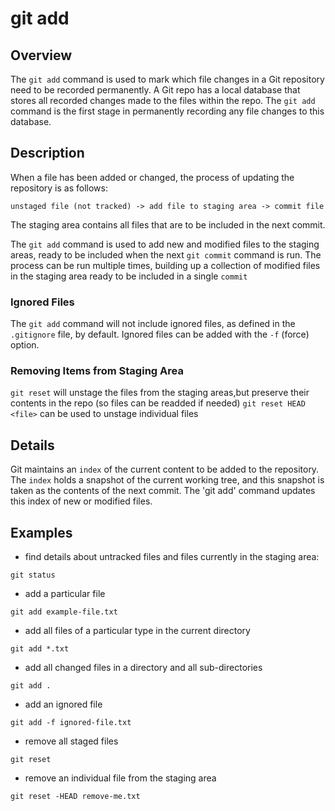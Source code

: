 # git add

## Overview

The `git add` command is used to mark which file changes in a Git repository need to be recorded permanently. 
A Git repo has a local database that stores all recorded changes made to the files within the repo.
The `git add` command is the first stage in permanently recording any file changes to this database.

## Description



When a file has been added or changed, the process of updating the repository is as follows:

`unstaged file (not tracked) -> add file to staging area -> commit file`

The staging area contains all files that are to be included in the next commit. 

The `git add` command is used to add new and modified files to the staging areas, ready to be included when the next `git commit` command is run.
The process can be run multiple times, building up a collection of modified files in the staging area ready to be included in a single `commit`

### Ignored Files
The `git add` command will not include ignored files, as defined in the `.gitignore` file, by default. 
Ignored files can be added with the `-f` (force) option.

### Removing Items from Staging Area

`git reset` will unstage the files from the staging areas,but preserve their contents in the repo (so files can be readded if needed)
`git reset HEAD <file>` can be used to unstage individual files

## Details

Git maintains an `index` of the current content to be added to the repository. 
The `index` holds a snapshot of the current working tree, and this snapshot is taken as the contents of the next commit. 
The 'git add' command updates this index of new or modified files. 

## Examples

- find details about untracked files and files currently in the staging area:

`git status`

- add a particular file

`git add example-file.txt`

- add all files of a particular type in the current directory

`git add *.txt`

- add all changed files in a directory and all sub-directories

`git add .`

- add an ignored file

`git add -f ignored-file.txt`

- remove all staged files

`git reset`

- remove an individual file from the staging area

`git reset -HEAD remove-me.txt`
